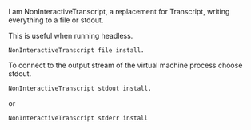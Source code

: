 I am NonInteractiveTranscript, a replacement for Transcript, writing everything to a file or stdout.

This is useful when running headless.

	NonInteractiveTranscript file install.
	
To connect to the output stream of the virtual machine process choose stdout.

	NonInteractiveTranscript stdout install.

or 

	NonInteractiveTranscript stderr install
